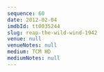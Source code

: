 ```yaml
---
sequence: 60
date: 2012-02-04
imdbId: tt0035244
slug: reap-the-wild-wind-1942
venue: null
venueNotes: null
medium: TCM HD
mediumNotes: null
---
```

